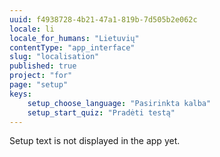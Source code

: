 ```yaml
---
uuid: f4938728-4b21-47a1-819b-7d505b2e062c
locale: li
locale_for_humans: "Lietuvių"
contentType: "app_interface"
slug: "localisation"
published: true
project: "for"
page: "setup"
keys:
    setup_choose_language: "Pasirinkta kalba"
    setup_start_quiz: "Pradėti testą"
---
```

Setup text is not displayed in the app yet.
